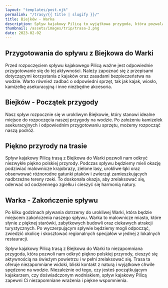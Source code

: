 ```yaml
---
layout: "templates/post.njk"
permalink: "/trasy/{{ title | slugify }}/"
title: Biejków - Warka
description: Spływ kajakowy Pilicą to wyjątkowa przygoda, która pozwala połączyć aktywność fizyczną z obcowaniem z pięknem natury. Trasa spływu kajakowego z Biejkowa do Warki oferuje niezapomniane wrażenia i możliwość odkrywania uroków tej malowniczej rzeki.
thumbnail: /assets/images/trip/trasa-2.png
date: 2023-02-02
---
```


## Przygotowania do spływu z Biejkowa do Warki

Przed rozpoczęciem spływu kajakowego Pilicą ważne jest odpowiednie przygotowanie się do tej aktywności. Należy zapoznać się z przepisami dotyczącymi korzystania z kajaków oraz zasadami bezpieczeństwa na wodzie. Warto również zadbać o odpowiedni sprzęt, tak jak kajak, wiosło, kamizelkę asekuracyjną i inne niezbędne akcesoria.

## Biejków - Początek przygody

Nasz spływ rozpocznie się w urokliwym Biejkowie, który stanowi idealne miejsce do rozpoczęcia naszej przygody na wodzie. Po założeniu kamizelek asekuracyjnych i odpowiednim przygotowaniu sprzętu, możemy rozpocząć naszą podróż.

## Piękno przyrody na trasie

Spływ kajakowy Pilicą trasą z Biejkowa do Warki pozwoli nam odkryć niezwykłe piękno polskiej przyrody. Podczas spływu będziemy mieli okazję podziwiać malownicze krajobrazy, zielone lasy, urokliwe łąki oraz obserwować różnorodne gatunki ptaków i zwierząt zamieszkujących nadbrzeżne tereny rzeki. To doskonała okazja, aby zrelaksować się, oderwać od codziennego zgiełku i cieszyć się harmonią natury.

## Warka - Zakończenie spływu

Po kilku godzinach pływania dotrzemy do urokliwej Warki, która będzie miejscem zakończenia naszego spływu. Warka to malownicze miasto, które słynie z pięknej starówki, zabytkowych budowli oraz ciekawych atrakcji turystycznych. Po wyczerpującym spływie będziemy mogli odpocząć, zwiedzić okolicę i skosztować regionalnych specjałów w jednej z lokalnych restauracji.

Spływ kajakowy Pilicą trasą z Biejkowa do Warki to niezapomniana przygoda, która pozwoli nam odkryć piękno polskiej przyrody, cieszyć się aktywnością na świeżym powietrzu i w pełni zrelaksować się. Trasa ta oferuje niezapomniane widoki, bliski kontakt z naturą i wyjątkowe chwile spędzone na wodzie. Niezależnie od tego, czy jesteś początkującym kajakarzem, czy doświadczonym wodniakiem, spływ kajakowy Pilicą zapewni Ci niezapomniane wrażenia i piękne wspomnienia.
